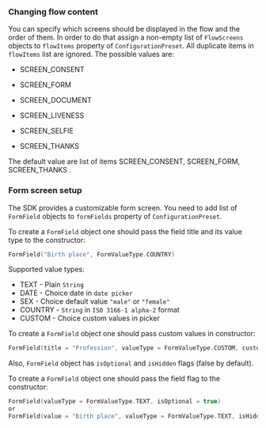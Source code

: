 ### Changing flow content

You can specify which screens should be displayed in the flow and the order of them. In order to do that assign a non-empty list of `FlowScreens` objects to `flowItems` property of `ConfigurationPreset`. All duplicate items in `flowItems` list are ignored. The possible values are:

- SCREEN_CONSENT
- SCREEN_FORM
- SCREEN_DOCUMENT
- SCREEN_LIVENESS

- SCREEN_SELFIE

- SCREEN_THANKS

The default value are list of items SCREEN_CONSENT, SCREEN_FORM, SCREEN_THANKS .

### Form screen setup

The SDK provides a customizable form screen. You need to add list of `FormField` objects to `formFields` property of `ConfigurationPreset`.

To create a `FormField` object one should pass the field title and its value type to the constructor:

```kotlin
FormField("Birth place", FormValueType.COUNTRY)
```

Supported value types:

- TEXT - Plain `String`
- DATE - Choice date in `date picker`
- SEX - Choice default value `"male"` or `"female"`
- COUNTRY - `String` in `ISO 3166-1 alpha-2` format
- CUSTOM - Choice custom values in picker

To create a `FormField` object one should pass custom values in constructor:

```kotlin
FormField(title = "Profession", valueType = FormValueType.CUSTOM, customValues = listOf("Developer", "Designer", "QA"))
```



Also, `FormField` object has `isOptional` and `isHidden` flags (false by default).

To create a `FormField` object one should pass the field flag to the constructor:

```kotlin
FormField(valueType = FormValueType.TEXT, isOptional = true)
or
FormField(value = "Birth place", valueType = FormValueType.TEXT, isHidden = true)
```
